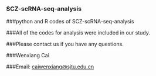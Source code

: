 ### SCZ-scRNA-seq-analysis

###python and R codes of SCZ-scRNA-seq-analysis

###All of the codes for analysis were included in our study.

###Please contact us if you have any questions.

###Wenxiang Cai

###Email: caiwenxiang@sjtu.edu.cn
